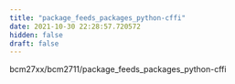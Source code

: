 ```yaml
---
title: "package_feeds_packages_python-cffi"
date: 2021-10-30 22:28:57.720572
hidden: false
draft: false
---
```


bcm27xx/bcm2711/package_feeds_packages_python-cffi

